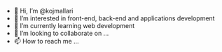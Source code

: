 - 👋 Hi, I’m @kojmallari
- 👀 I’m interested in front-end, back-end and applications development
- 🌱 I’m currently learning web development
- 💞️ I’m looking to collaborate on ...
- 📫 How to reach me ...

<!---
kojmallari/kojmallari is a ✨ special ✨ repository because its `README.md` (this file) appears on your GitHub profile.
You can click the Preview link to take a look at your changes.
--->
